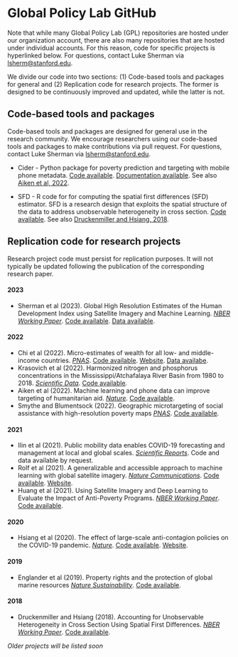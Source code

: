 # Global Policy Lab GitHub
Note that while many Global Policy Lab (GPL) repositories are hosted under our organization account, there are also many repositories that are hosted under individual accounts. For this reason, code for specific projects is hyperlinked below. For questions, contact Luke Sherman via lsherm@stanford.edu.

We divide our code into two sections: (1) Code-based tools and packages for general and (2) Replication code for research projects. The former is designed to be continuously improved and updated, while the latter is not. 


## Code-based tools and packages
Code-based tools and packages are designed for general use in the research community. We encourage researchers using our code-based tools and packages to make contributions via pull request. For questions, contact Luke Sherman via lsherm@stanford.edu.

- Cider - Python package for poverty prediction and targeting with mobile phone metadata. [Code available](https://github.com/Global-Policy-Lab/cider). [Documentation available](https://global-policy-lab.github.io/cider-documentation/intro.html). See also [Aiken et al, 2022](https://www.nature.com/articles/s41586-022-04484-9).

- SFD - R code for for computing the spatial first differences (SFD) estimator. SFD is a research design that exploits the spatial structure of the data to address unobservable heterogeneity in cross section. [Code available](https://github.com/hdruckenmiller/SFD). See also [Druckenmiller and Hsiang, 2018](https://www.nber.org/papers/w25177).

## Replication code for research projects
Research project code must persist for replication purposes. It will not typically be updated following the publication of the corresponding research paper.

#### 2023
- Sherman et al (2023). Global High Resolution Estimates of the Human Development Index using Satellite Imagery and Machine Learning. [_NBER Working Paper_](https://www.nber.org/papers/w31044). [Code available](https://github.com/Global-Policy-Lab/hdi_downscaling_mosaiks). [Data available](https://www.mosaiks.org/hdi).

#### 2022
- Chi et al (2022). Micro-estimates of wealth for all low- and middle-income countries. [_PNAS_](https://www.pnas.org/doi/pdf/10.1073/pnas.2113658119). [Code available](https://github.com/g-chi/lmic-poverty). [Website](http://www.povertymaps.net/#4.09/-12.84/27.34/-15.2/60). [Data availabe](https://data.humdata.org/dataset/relative-wealth-index).
- Krasovich et al (2022). Harmonized nitrogen and phosphorus concentrations in the Mississippi/Atchafalaya River Basin from 1980 to 2018. [_Scientific Data_](https://www.nature.com/articles/s41597-022-01650-6). [Code available](https://doi.org/10.4211/hs.9547035cf37940eb9b500b7994a378a1).
- Aiken et al (2022). Machine learning and phone data can improve targeting of humanitarian aid. [_Nature_](https://www.nature.com/articles/s41586-022-04484-9). [Code available](https://github.com/emilylaiken/togo-targeting-replication/).
- Smythe and Blumentsock (2022). Geographic microtargeting of social assistance with high-resolution poverty maps [_PNAS_](https://www.pnas.org/doi/pdf/10.1073/pnas.2113658119). [Code available](https://github.com/issmythe/nigeria_poverty_mapping). 

#### 2021
- Ilin et al (2021). Public mobility data enables COVID-19 forecasting and management at local and global scales. [_Scientific Reports_](https://www.nature.com/articles/s41598-021-92892-8). Code and data available by request.
- Rolf et al (2021). A generalizable and accessible approach to machine learning with global satellite imagery. [_Nature Communications_](https://www.nature.com/articles/s41467-021-24638-z). [Code available](https://github.com/Global-Policy-Lab/mosaiks-paper). [Website](https://www.mosaiks.org).
- Huang et al (2021). Using Satellite Imagery and Deep Learning to Evaluate the Impact of Anti-Poverty Programs. [_NBER Working Paper_](https://www.nber.org/papers/w29105). [Code available](https://github.com/luna983/beyond-nightlight).

#### 2020
- Hsiang et al (2020). The effect of large-scale anti-contagion policies on the COVID-19 pandemic. [_Nature_](https://www.nature.com/articles/s41586-020-2404-8). [Code available](https://codeocean.com/capsule/1887579/tree/v1). [Website](http://www.globalpolicy.science/covid19).

#### 2019
- Englander et al (2019). Property rights and the protection of global marine resources [_Nature Sustainability_](https://www.nature.com/articles/s41893-019-0389-9#code-availability). [Code available](https://github.com/englander/replication_eez).

#### 2018
- Druckenmiller and Hsiang (2018). Accounting for Unobservable Heterogeneity in Cross Section Using Spatial First Differences. [_NBER Working Paper_](https://www.nber.org/papers/w25177). [Code available](https://github.com/hdruckenmiller/SFD).


_Older projects will be listed soon_
